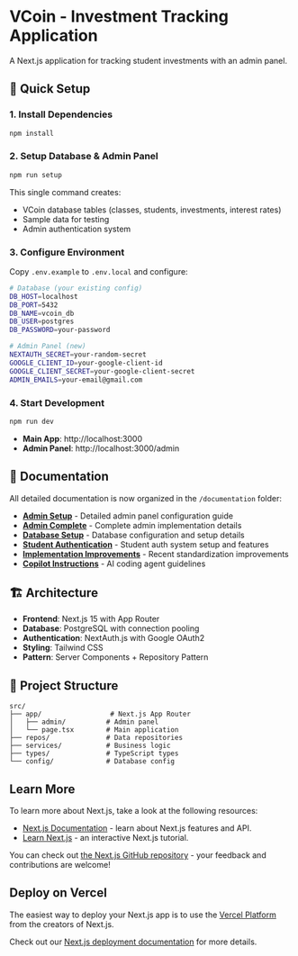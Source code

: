 # VCoin - Investment Tracking Application

A Next.js application for tracking student investments with an admin panel.

## 🚀 Quick Setup

### 1. Install Dependencies
```bash
npm install
```

### 2. Setup Database & Admin Panel
```bash
npm run setup
```
This single command creates:
- VCoin database tables (classes, students, investments, interest rates)
- Sample data for testing
- Admin authentication system

### 3. Configure Environment
Copy `.env.example` to `.env.local` and configure:
```bash
# Database (your existing config)
DB_HOST=localhost
DB_PORT=5432
DB_NAME=vcoin_db
DB_USER=postgres
DB_PASSWORD=your-password

# Admin Panel (new)
NEXTAUTH_SECRET=your-random-secret
GOOGLE_CLIENT_ID=your-google-client-id
GOOGLE_CLIENT_SECRET=your-google-client-secret
ADMIN_EMAILS=your-email@gmail.com
```

### 4. Start Development
```bash
npm run dev
```

- **Main App**: http://localhost:3000
- **Admin Panel**: http://localhost:3000/admin

## 📖 Documentation

All detailed documentation is now organized in the `/documentation` folder:

- **[Admin Setup](documentation/ADMIN_SETUP.md)** - Detailed admin panel configuration guide
- **[Admin Complete](documentation/ADMIN_COMPLETE.md)** - Complete admin implementation details  
- **[Database Setup](documentation/DATABASE.md)** - Database configuration and setup details
- **[Student Authentication](documentation/STUDENT_AUTH_SETUP.md)** - Student auth system setup and features
- **[Implementation Improvements](documentation/IMPLEMENTATION_IMPROVEMENTS.md)** - Recent standardization improvements
- **[Copilot Instructions](documentation/copilot-instructions.md)** - AI coding agent guidelines

## 🏗️ Architecture

- **Frontend**: Next.js 15 with App Router
- **Database**: PostgreSQL with connection pooling
- **Authentication**: NextAuth.js with Google OAuth2
- **Styling**: Tailwind CSS
- **Pattern**: Server Components + Repository Pattern

## 📁 Project Structure

```
src/
├── app/                 # Next.js App Router
│   ├── admin/          # Admin panel
│   └── page.tsx        # Main application
├── repos/              # Data repositories
├── services/           # Business logic
├── types/              # TypeScript types
└── config/             # Database config
```

## Learn More

To learn more about Next.js, take a look at the following resources:

- [Next.js Documentation](https://nextjs.org/docs) - learn about Next.js features and API.
- [Learn Next.js](https://nextjs.org/learn) - an interactive Next.js tutorial.

You can check out [the Next.js GitHub repository](https://github.com/vercel/next.js) - your feedback and contributions are welcome!

## Deploy on Vercel

The easiest way to deploy your Next.js app is to use the [Vercel Platform](https://vercel.com/new?utm_medium=default-template&filter=next.js&utm_source=create-next-app&utm_campaign=create-next-app-readme) from the creators of Next.js.

Check out our [Next.js deployment documentation](https://nextjs.org/docs/app/building-your-application/deploying) for more details.
